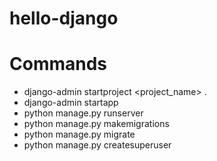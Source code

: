 # hello-django
# Commands
* django-admin startproject <project_name> .
* django-admin startapp <app-name>
* python manage.py runserver
* python manage.py makemigrations 
* python manage.py migrate
* python manage.py createsuperuser